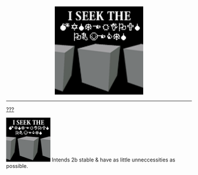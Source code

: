 

<p align="center">
  <a href="https://youtu.be/8cR9laudx-0">  <img src="https://github.com/6yNuiC9/q/blob/main/Images/mysteriousobject.png" width="240"> </a>
</p>

<div align="center">


</div>

----



<a href="https://youtu.be/pm4WEiFqvcY">???</a>

 <img src="https://github.com/6yNuiC9/q/blob/main/Images/mysteriousobject.png" width="120">
 Intends 2b stable & have as little unneccessities as possible.
